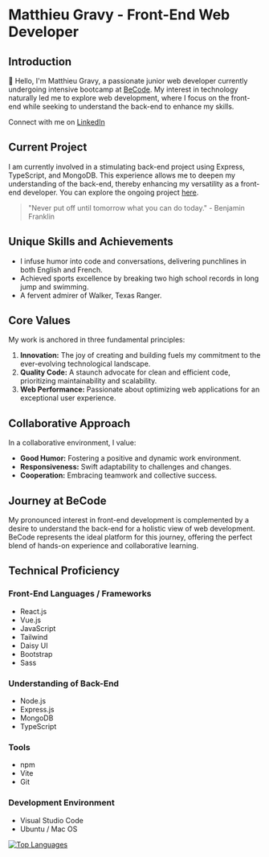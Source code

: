 # Matthieu Gravy - Front-End Web Developer

## Introduction

:wave: Hello, I'm Matthieu Gravy, a passionate junior web developer currently undergoing intensive bootcamp at [BeCode](https://becode.org/fr/). My interest in technology naturally led me to explore web development, where I focus on the front-end while seeking to understand the back-end to enhance my skills.

Connect with me on [LinkedIn](https://www.linkedin.com/in/matthieugravy/)

## Current Project

I am currently involved in a stimulating back-end project using Express, TypeScript, and MongoDB. This experience allows me to deepen my understanding of the back-end, thereby enhancing my versatility as a front-end developer. You can explore the ongoing project [here](https://github.com/matthieuGravy/book-face).

> "Never put off until tomorrow what you can do today." - Benjamin Franklin

## Unique Skills and Achievements

- I infuse humor into code and conversations, delivering punchlines in both English and French.
- Achieved sports excellence by breaking two high school records in long jump and swimming.
- A fervent admirer of Walker, Texas Ranger.

## Core Values

My work is anchored in three fundamental principles:

1. **Innovation:** The joy of creating and building fuels my commitment to the ever-evolving technological landscape.
2. **Quality Code:** A staunch advocate for clean and efficient code, prioritizing maintainability and scalability.
3. **Web Performance:** Passionate about optimizing web applications for an exceptional user experience.

## Collaborative Approach

In a collaborative environment, I value:

- **Good Humor:** Fostering a positive and dynamic work environment.
- **Responsiveness:** Swift adaptability to challenges and changes.
- **Cooperation:** Embracing teamwork and collective success.

## Journey at BeCode

My pronounced interest in front-end development is complemented by a desire to understand the back-end for a holistic view of web development. BeCode represents the ideal platform for this journey, offering the perfect blend of hands-on experience and collaborative learning.


## Technical Proficiency

### Front-End Languages / Frameworks

- React.js
- Vue.js
- JavaScript
- Tailwind
- Daisy UI
- Bootstrap
- Sass


### Understanding of Back-End

- Node.js
- Express.js
- MongoDB
- TypeScript

### Tools

- npm
- Vite
- Git

### Development Environment

- Visual Studio Code
- Ubuntu / Mac OS

[![Top Languages](https://github-readme-stats.vercel.app/api/top-langs/?username=matthieuGravy)](https://github.com/matthieuGravy)
